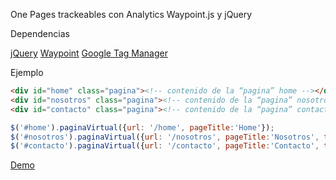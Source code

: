 One Pages trackeables con Analytics Waypoint.js y jQuery

Dependencias

  [jQuery](https://github.com/jquery/jquery)
  [Waypoint](https://github.com/imakewebthings/jquery-waypoints)
  [Google Tag Manager](http://www.google.com/tagmanager/)

Ejemplo

```html
<div id="home" class="pagina"><!-- contenido de la “pagina” home --></div>
<div id="nosotros" class="pagina"><!-- contenido de la “pagina” nosotros --></div>
<div id="contacto" class="pagina"><!-- contenido de la “pagina” contacto --></div>
```
```javascript
$('#home').paginaVirtual({url: '/home', pageTitle:'Home'});
$('#nosotros').paginaVirtual({url: '/nosotros', pageTitle:'Nosotros', triggerDelay: 2500});
$('#contacto').paginaVirtual({url: '/contacto', pageTitle:'Contacto', triggerDelay: 1500});
```

[Demo](http://jsfiddle.net/Agencia_Cebra/y1zawLck/)